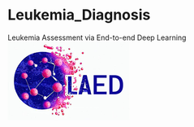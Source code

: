 # Leukemia_Diagnosis
 Leukemia Assessment via End-to-end Deep Learning                                                         ![LOGO](https://raw.githubusercontent.com/ZhangChenLab/LAED/main/README/OIG.png)  

